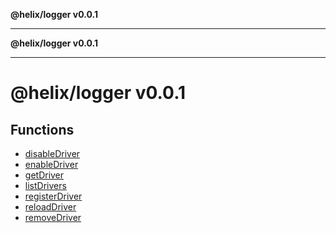**@helix/logger v0.0.1**

---

**@helix/logger v0.0.1**

---

# @helix/logger v0.0.1

## Functions

- [disableDriver](_media/disableDriver.md)
- [enableDriver](_media/enableDriver.md)
- [getDriver](_media/getDriver.md)
- [listDrivers](_media/listDrivers.md)
- [registerDriver](_media/registerDriver.md)
- [reloadDriver](_media/reloadDriver.md)
- [removeDriver](_media/removeDriver.md)
